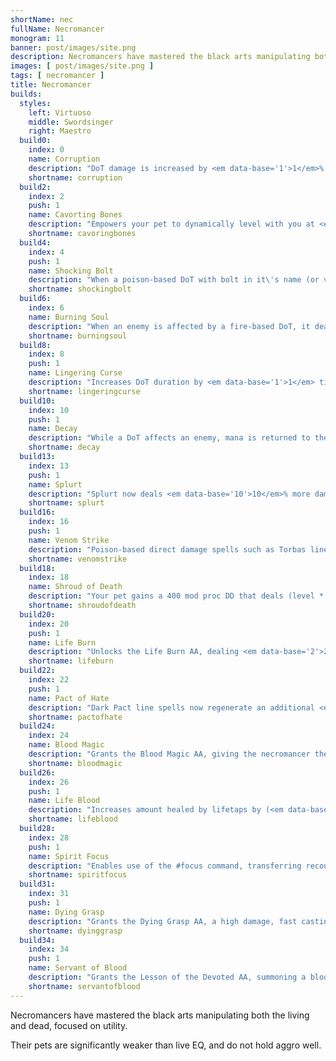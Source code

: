 ```yaml
---
shortName: nec
fullName: Necromancer
monogram: 11
banner: post/images/site.png
description: Necromancers have mastered the black arts manipulating both the living and dead, focused on utility.
images: [ post/images/site.png ]
tags: [ necromancer ]
title: Necromancer
builds:
  styles:
    left: Virtuoso
    middle: Swordsinger
    right: Maestro
  build0:
    index: 0
    name: Corruption
    description: "DoT damage is increased by <em data-base='1'>1</em>% per ally in group<span class='perLevel'> per rank</span>."
    shortname: corruption
  build2:
    index: 2
    push: 1
    name: Cavorting Bones
    description: "Empowers your pet to dynamically level with you at <em data-base='20'>20</em>% effectiveness<span class='perLevel'> per rank</span>. At 59+, the pet will be a spectre."
    shortname: cavoringbones
  build4:
    index: 4
    push: 1
    name: Shocking Bolt
    description: "When a poison-based DoT with bolt in it\'s name (or venom of the snake) lands on an enemy, the instant damage is increased by <em data-base='5'>5</em>% <span class='perLevel'> per rank</span>. It also has a <em data-base='1'>1</em>% chance to hit for quad damage."
    shortname: shockingbolt
  build6:
    index: 6
    name: Burning Soul
    description: "When an enemy is affected by a fire-based DoT, it deals <em data-base='1'>1</em>% more damage for each ally in group."
    shortname: burningsoul
  build8:
    index: 8
    push: 1
    name: Lingering Curse
    description: "Increases DoT duration by <em data-base='1'>1</em> tick per rank, the duration is lowered the closer the enemy is to your level. Minimum 1 tick<span class='perLevel'> per rank</span>."
    shortname: lingeringcurse
  build10:
    index: 10
    push: 1
    name: Decay
    description: "While a DoT affects an enemy, mana is returned to the necromancer at a rate of <em data-base='1'>1</em>% of cost per tick<span class='perLevel'> per rank</span>."
    shortname: decay
  build13:
    index: 13
    push: 1
    name: Splurt
    description: "Splurt now deals <em data-base='10'>10</em>% more damage<span class='perLevel'> per rank</span>."
    shortname: splurt
  build16:
    index: 16
    push: 1
    name: Venom Strike
    description: "Poison-based direct damage spells such as Torbas line of spells, now have a <em data-base='1'>1</em>% chance to also apply a poison damage over time<span class='perLevel'> per rank</span>."
    shortname: venomstrike
  build18:
    index: 18
    name: Shroud of Death
    description: "Your pet gains a 400 mod proc DD that deals (level * <em data-base='0.2'>0.2</em>) magic damage and if Spirit Focus is trained and a focus target is set, a recourse heal for 100% of damage dealt is given<span class='perLevel'> per rank</span>."
    shortname: shroudofdeath
  build20:
    index: 20
    push: 1
    name: Life Burn
    description: "Unlocks the Life Burn AA, dealing <em data-base='2'>2</em>% of your current health as damage<span class='perLevel'> per rank</span> at a very low mana cost."
    shortname: lifeburn
  build22:
    index: 22
    push: 1
    name: Pact of Hate
    description: "Dark Pact line spells now regenerate an additional <em data-base='10'>10</em>% mana based on damage dealt<span class='perLevel'> per rank</span>."
    shortname: pactofhate
  build24:
    index: 24
    name: Blood Magic
    description: "Grants the Blood Magic AA, giving the necromancer the ability to cast spells at the cost of health. With a base of 10 minutes, each rank reduces cooldown by 30 seconds."
    shortname: bloodmagic
  build26:
    index: 26
    push: 1
    name: Life Blood
    description: "Increases amount healed by lifetaps by (<em data-base='2'>2</em>% * group size) <span class='perLevel'> per rank</span> and increases chance to critical heal by <em data-base='2'>2</em>%."
    shortname: lifeblood
  build28:
    index: 28
    push: 1
    name: Spirit Focus
    description: "Enables use of the #focus command, transferring recourses such as life taps to the focused ally for <em data-base='16'>16</em>% of the recourse given<span class='perLevel'> per rank</span>."
    shortname: spiritfocus
  build31:
    index: 31
    push: 1
    name: Dying Grasp
    description: "Grants the Dying Grasp AA, a high damage, fast casting lifetap. Base cooldown of 360 seconds, each rank reduces cooldown by 30 seconds."
    shortname: dyinggrasp
  build34:
    index: 34
    push: 1
    name: Servant of Blood
    description: "Grants the Lesson of the Devoted AA, summoning a blood skeleton that lifetaps health to the group for 30 seconds. 10 minute recast time, each rank reduces recast by 30 seconds."
    shortname: servantofblood
---
```

Necromancers have mastered the black arts manipulating both the living and dead, focused on utility.

<!--more-->

Their pets are significantly weaker than live EQ, and do not hold aggro well.